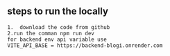 ## steps to run the locally

    1.  download the code from github
    2.run the comman npm run dev
    for backend env api variable use
    VITE_API_BASE = https://backend-blogi.onrender.com
